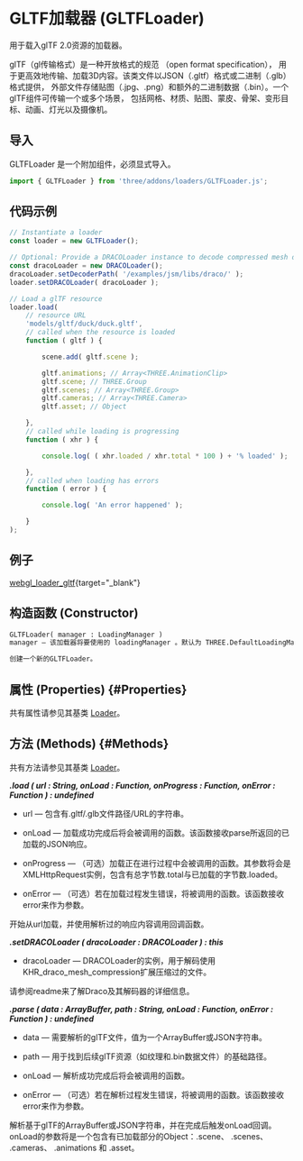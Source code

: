 # GLTF加载器 (GLTFLoader)

用于载入glTF 2.0资源的加载器。

glTF（gl传输格式）是一种开放格式的规范 （open format specification）， 用于更高效地传输、加载3D内容。该类文件以JSON（.gltf）格式或二进制（.glb）格式提供， 外部文件存储贴图（.jpg、.png）和额外的二进制数据（.bin）。一个glTF组件可传输一个或多个场景， 包括网格、材质、贴图、蒙皮、骨架、变形目标、动画、灯光以及摄像机。

## 导入

GLTFLoader 是一个附加组件，必须显式导入。

```js
import { GLTFLoader } from 'three/addons/loaders/GLTFLoader.js';
```

## 代码示例

```js
// Instantiate a loader
const loader = new GLTFLoader();

// Optional: Provide a DRACOLoader instance to decode compressed mesh data
const dracoLoader = new DRACOLoader();
dracoLoader.setDecoderPath( '/examples/jsm/libs/draco/' );
loader.setDRACOLoader( dracoLoader );

// Load a glTF resource
loader.load(
	// resource URL
	'models/gltf/duck/duck.gltf',
	// called when the resource is loaded
	function ( gltf ) {

		scene.add( gltf.scene );

		gltf.animations; // Array<THREE.AnimationClip>
		gltf.scene; // THREE.Group
		gltf.scenes; // Array<THREE.Group>
		gltf.cameras; // Array<THREE.Camera>
		gltf.asset; // Object

	},
	// called while loading is progressing
	function ( xhr ) {

		console.log( ( xhr.loaded / xhr.total * 100 ) + '% loaded' );

	},
	// called when loading has errors
	function ( error ) {

		console.log( 'An error happened' );

	}
);
```

## 例子

[webgl_loader_gltf](../examples/webgl_loader_gltf){target="_blank"}

## 构造函数 (Constructor)

```md
GLTFLoader( manager : LoadingManager )
manager — 该加载器将要使用的 loadingManager 。默认为 THREE.DefaultLoadingManager。

创建一个新的GLTFLoader。
```

## 属性 (Properties) {#Properties}

共有属性请参见其基类 [Loader](./Loader)。

## 方法 (Methods) {#Methods}

共有方法请参见其基类 [Loader](./Loader)。

***.load ( url : String, onLoad : Function, onProgress : Function, onError : Function ) : undefined***

- url — 包含有.gltf/.glb文件路径/URL的字符串。

- onLoad — 加载成功完成后将会被调用的函数。该函数接收parse所返回的已加载的JSON响应。

- onProgress — （可选）加载正在进行过程中会被调用的函数。其参数将会是XMLHttpRequest实例，包含有总字节数.total与已加载的字节数.loaded。

- onError — （可选）若在加载过程发生错误，将被调用的函数。该函数接收error来作为参数。

开始从url加载，并使用解析过的响应内容调用回调函数。

***.setDRACOLoader ( dracoLoader : DRACOLoader ) : this***

- dracoLoader — DRACOLoader的实例，用于解码使用KHR_draco_mesh_compression扩展压缩过的文件。

请参阅readme来了解Draco及其解码器的详细信息。

***.parse ( data : ArrayBuffer, path : String, onLoad : Function, onError : Function ) : undefined***

- data — 需要解析的glTF文件，值为一个ArrayBuffer或JSON字符串。

- path — 用于找到后续glTF资源（如纹理和.bin数据文件）的基础路径。

- onLoad — 解析成功完成后将会被调用的函数。

- onError — （可选）若在解析过程发生错误，将被调用的函数。该函数接收error来作为参数。

解析基于glTF的ArrayBuffer或JSON字符串，并在完成后触发onLoad回调。onLoad的参数将是一个包含有已加载部分的Object：.scene、 .scenes、 .cameras、 .animations 和 .asset。
